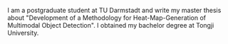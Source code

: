 I am a postgraduate student at TU Darmstadt and write my master thesis about "Development of a Methodology for Heat-Map-Generation of Multimodal Object Detection". I obtained my bachelor degree at Tongji University.
